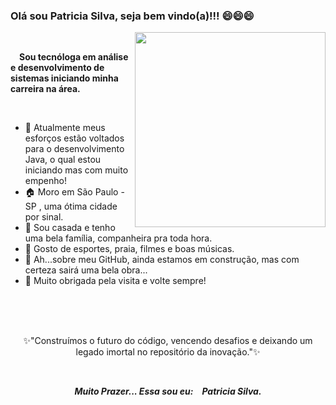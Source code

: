 ### Olá sou Patricia Silva, seja bem vindo(a)!!!  😄😄😄 

<img align="right" width="305" height="312" src="https://p7.hiclipart.com/preview/364/466/408/github-website-development-software-developer-programmer-github.jpg">
<br>
<p>&emsp;<strong>Sou tecnóloga em análise e desenvolvimento de sistemas iniciando minha carreira na área.</strong></p>
<br>

-  💪 Atualmente meus esforços estão voltados para o desenvolvimento Java, o qual estou iniciando mas com muito empenho! 
-  🏠 Moro em São Paulo - SP , uma ótima cidade por sinal.
-  💏 Sou casada e tenho uma bela família, companheira pra toda hora.
-  🤔 Gosto de esportes, praia, filmes e boas músicas. 
-  🚧 Ah...sobre meu GitHub, ainda estamos em construção, mas com certeza sairá uma bela obra...
-  👋 Muito obrigada pela visita e volte sempre!
<br>


<br>
<br>
<p align="center">✨"Construímos o futuro do código, vencendo desafios e deixando um legado imortal no repositório da inovação."✨</p><br>
 <p align="center"><i><strong>Muito Prazer... Essa sou eu:&emsp;Patricia Silva.</strong><i></p>
